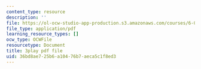 ```yaml
---
content_type: resource
description: ''
file: https://ol-ocw-studio-app-production.s3.amazonaws.com/courses/6-042j-mathematics-for-computer-science-spring-2015/36bd8ae725b6a10476b7aeca5c1f8ed3_cUYTlKA8jaw.pdf
file_type: application/pdf
learning_resource_types: []
ocw_type: OCWFile
resourcetype: Document
title: 3play pdf file
uid: 36bd8ae7-25b6-a104-76b7-aeca5c1f8ed3
---
```

